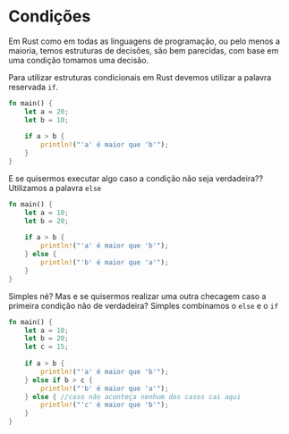 # Condições

Em Rust como em todas as linguagens de programação, ou pelo menos a maioria, temos estruturas de decisões, são bem parecidas, com base em uma condição tomamos uma decisão.

Para utilizar estruturas condicionais em Rust devemos utilizar a palavra reservada `if`.

```rust
fn main() {
    let a = 20;
    let b = 10;
    
    if a > b {
        println!("'a' é maior que 'b'");
    }
}
```

E se quisermos executar algo caso a condição não seja verdadeira?? Utilizamos a palavra `else`

```rust
fn main() {
    let a = 10;
    let b = 20;
    
    if a > b {
        println!("'a' é maior que 'b'");
    } else {
        println!("'b' é maior que 'a'");
    }
}
```

Simples né? Mas e se quisermos realizar uma outra checagem caso a primeira condição não de verdadeira? Simples combinamos o `else` e o `if`

```rust
fn main() {
    let a = 10;
    let b = 20;
    let c = 15;
    
    if a > b {
        println!("'a' é maior que 'b'");
    } else if b > c {
        println!("'b' é maior que 'a'");
    } else { //caso não aconteça nenhum dos casos cai aqui
        println!("'c' é maior que 'b'");
    }
}
```